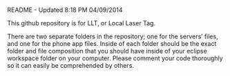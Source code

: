 README - Updated 8:18 PM 04/09/2014


This github repository is for LLT, or Local Laser Tag.




There are two separate folders in the repository; one for the servers’ files, and one for the phone app files.
Inside of each folder should be the exact folder and file composition that you should have inside of your eclipse workspace folder on your computer. 
Please comment your code thoroughly so it can easily be comprehended by others. 

